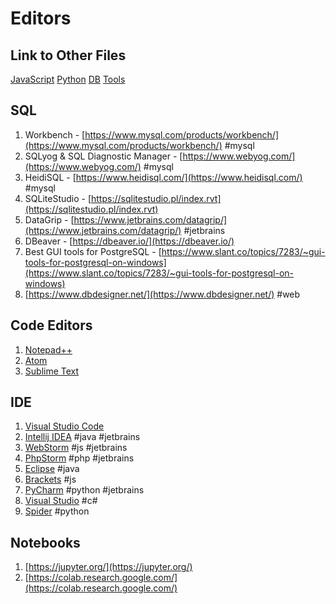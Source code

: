 # Editors

## Link to Other Files

[JavaScript](./javascript.md) [Python](./python.md) [DB](./databases.md) [Tools](./tools.md)

## SQL

1. Workbench - [https://www.mysql.com/products/workbench/](https://www.mysql.com/products/workbench/) #mysql
1. SQLyog & SQL Diagnostic Manager - [https://www.webyog.com/](https://www.webyog.com/) #mysql
1. HeidiSQL - [https://www.heidisql.com/](https://www.heidisql.com/) #mysql
1. SQLiteStudio - [https://sqlitestudio.pl/index.rvt](https://sqlitestudio.pl/index.rvt)
1. DataGrip - [https://www.jetbrains.com/datagrip/](https://www.jetbrains.com/datagrip/) #jetbrains
1. DBeaver - [https://dbeaver.io/](https://dbeaver.io/)
1. Best GUI tools for PostgreSQL - [https://www.slant.co/topics/7283/~gui-tools-for-postgresql-on-windows](https://www.slant.co/topics/7283/~gui-tools-for-postgresql-on-windows)
1. [https://www.dbdesigner.net/](https://www.dbdesigner.net/) #web

## Code Editors

1. [Notepad++](https://notepad-plus-plus.org/)
1. [Atom](https://atom.io/)
1. [Sublime Text](https://www.sublimetext.com/)

## IDE

1. [Visual Studio Code](https://code.visualstudio.com/)
1. [Intellij IDEA](https://www.jetbrains.com/idea/) #java #jetbrains
1. [WebStorm](https://www.jetbrains.com/webstorm/) #js #jetbrains
1. [PhpStorm](https://www.jetbrains.com/phpstorm/) #php #jetbrains
1. [Eclipse](https://www.eclipse.org/) #java
1. [Brackets](http://brackets.io/) #js
1. [PyCharm](https://www.jetbrains.com/pycharm/) #python #jetbrains
1. [Visual Studio](https://visualstudio.microsoft.com/vs/) #c#
1. [Spider](https://www.spyder-ide.org/) #python

## Notebooks

1. [https://jupyter.org/](https://jupyter.org/) 
1. [https://colab.research.google.com/](https://colab.research.google.com/)
